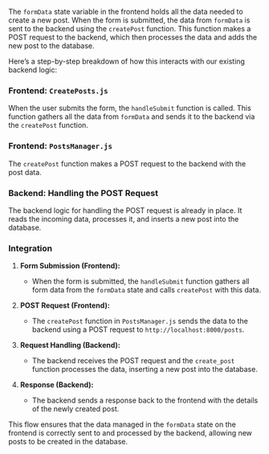The `formData` state variable in the frontend holds all the data needed to create a new post. When the form is submitted, the data from `formData` is sent to the backend using the `createPost` function. This function makes a POST request to the backend, which then processes the data and adds the new post to the database.

Here’s a step-by-step breakdown of how this interacts with our existing backend logic:

### Frontend: `CreatePosts.js`

When the user submits the form, the `handleSubmit` function is called. This function gathers all the data from `formData` and sends it to the backend via the `createPost` function.

### Frontend: `PostsManager.js`

The `createPost` function makes a POST request to the backend with the post data.

### Backend: Handling the POST Request

The backend logic for handling the POST request is already in place. It reads the incoming data, processes it, and inserts a new post into the database.

### Integration

1. **Form Submission (Frontend):**
   - When the form is submitted, the `handleSubmit` function gathers all form data from the `formData` state and calls `createPost` with this data.

2. **POST Request (Frontend):**
   - The `createPost` function in `PostsManager.js` sends the data to the backend using a POST request to `http://localhost:8000/posts`.

3. **Request Handling (Backend):**
   - The backend receives the POST request and the `create_post` function processes the data, inserting a new post into the database.

4. **Response (Backend):**
   - The backend sends a response back to the frontend with the details of the newly created post.

This flow ensures that the data managed in the `formData` state on the frontend is correctly sent to and processed by the backend, allowing new posts to be created in the database.